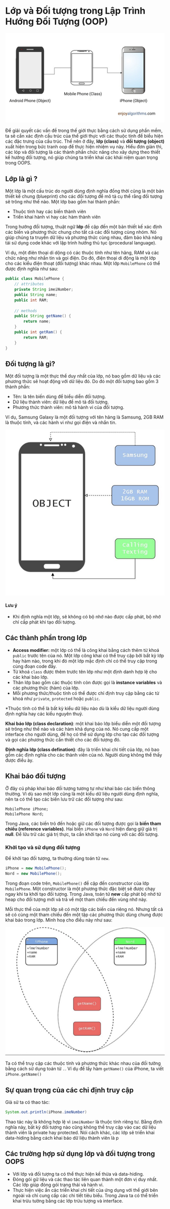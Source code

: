 # Lớp và Đối tượng trong Lập Trình Hướng Đối Tượng (OOP)

![](./assets/classe-and-object-in-oops-cover.jpg)

Để giải quyết các vấn đề trong thế giới thực bằng cách sử dụng phần mềm, ta sẽ cần xác định cấu trúc của thế giới thực với các thuộc tính để biểu hiện các đặc trưng của cấu trúc. Thế nên ở đây, **lớp (class)** và **đối tượng (object)** xuất hiện trong bức tranh oop để thực hiện nhiệm vụ này. Hiểu đơn giản thì, các lóp và đối tượng là các thành phần chức năng cho xây dựng theo thiết kế hướng đối tượng, nó giúp chúng ta triển khai các khái niệm quan trọng trong OOPS. 

## Lớp là gì ?

Một lớp là một cấu trúc do người dùng định nghĩa đồng thời cũng là một bản thiết kế chung (blueprint) cho các đối tượng để mô tả cụ thể rằng đối tượng sẽ trông như thế nào. Một lớp bao gồm hai thành phần:
- Thuộc tính hay các biến thành viên
- Triển khai hành vi hay các hàm thành viên

Trong hướng đối tượng, thuật ngữ **lớp** đề cập đến một bản thiết kế xác định các biến và phương thức chung cho tất cả các đối tượng cùng nhóm. Nó giúp chúng ta truyền dữ liệu và phương thức cùng nhau, đảm bảo khả năng tái sử dụng code khác với lập trình hướng thủ tục (procedural language).

Ví dụ, một điên thoại di dộng có các thuộc tính như tên hãng, RAM và các chức năng như nhắn tin và gọi điện. Do đó, điện thoại di động là một lớp cho các kiểu điện thoạt (đối tượng) khác nhau. Một lớp `MobilePhone` có thể được định nghĩa như sau:

```java
public class MobilePhone {
    // attributes
    private String imeiNumber;
    public String name;
    public int RAM;

    // methods
    public String getName() {
        return name;
    }
    public int getRam() {
        return RAM;
    }
}
```

## Đối tượng là gì?

Một đối tượng là một thực thể duy nhất của lớp, nó bao gồm dữ liệu và các phương thức sẽ hoạt động với dữ liệu đó. Do đó một đối tượng bao gồm 3 thành phần:
- Tên: là tên biến dùng để biểu diễn đối tượng.
- Dữ liệu thành viên: dữ liệu để mô tả đối tượng.
- Phương thức thành viên: mô tả hành vi của đối tượng.

Ví dụ, Samsung Galaxy là một đối tượng với tên hãng là Samsung, 2GB RAM là thuộc tính, và các hành vi như gọi điện và nhắn tin.

![](./assets/example-objects.jpeg)

#### Lưu ý

- Khi định nghĩa một lớp, sẽ không có bộ nhớ nào được cấp phát, bộ nhớ chỉ cấp phát khi tạo đối tượng.


## Các thành phần trong lớp

- **Access modifier:** một lớp có thể là công khai bằng cách thêm từ khoá `public` trước tên của nó. Một lớp công khai có thể truy cập bởi bất kỳ lớp hay hàm nào, trong khi đó một lớp mặc định chỉ có thể truy cập trong cùng đoạn code đấy.
- Từ khoá `class` được thêm trước tên lớp như một định danh hợp lệ cho các khai báo lớp.
- Thân lớp bao gồm các thuộc tính còn được gọi là **instance variables** và các phương thức (hàm) của lớp.
- Mỗi phương thức/thuộc tính có thể được chỉ định truy cập bằng các từ khoá như `private`, `protected` hoặc `public`.

*Thuộc tính có thể là bất kỳ kiểu dữ liệu nào dù là kiểu dữ liệu người dùng định nghĩa hay các kiểu nguyên thuỷ.

**Khai báo lớp (class declaration)**: một khai báo lớp biểu diễn một đối tượng sẽ trông như thế nào và các hàm khả dụng của nó. Nó cung cấp một interface cho người dùng, để họ có thể sử dụng lớp cho tạo các đối tượng và gọi các phương thức cần thiết cho các đối tượng đó.

**Định nghĩa lớp (class defination)**: đây là triển khai chi tiết của lớp, nó bao gồm các định nghĩa cho các thành viên của nó. Người dùng không thể thấy được điều ày.

## Khai báo đối tượng

Ở đây cú pháp khai báo đối tượng tương tự như khai báo các biến thông thường. Vì dù sao một lớp cũng là một kiểu dữ liệu người dùng định nghĩa, nên ta có thể tạo các biến lưu trữ các đối tượng như sau:

```
MobilePhone iPhone;
MobilePhone Nord;
```

Trong Java, các biến trỏ đến hoặc giữ các đối tượng được gọi là **biến tham chiếu (reference variables)**. Hai biến `iPhone` và `Nord` hiện đang giữ giá trị **null**. Để lữu trữ các giá trị thực, ta cần khởi tạo nó cùng với các đối tượng.

### Khởi tạo và sử dụng đối tượng

Để khởi tạo đối tượng, ta thường dùng toán tử `new`.

```java
iPhone = new MobilePhone();
Nord = new MobilePhone();
```

Trong đoạn code trên, `MobilePhone()` đề cập đến constructor của lớp `MobilePhone`. Một constructor là một phương thức đặc biệt sẽ được chạy ngay khi ta khởi tạo đối tượng. Trong Java, toán tử **new** cấp phát bộ nhớ từ heap cho đối tượng mới và trả về một tham chiếu đến vùng nhớ này.

Mỗi thực thể của một lớp sẽ có một tập các biến của riêng nó. Nhưng tất cả sẽ có cùng một tham chiếu đến một tập các phương thức dùng chung được khai báo trong lớp. Minh hoạ cho điều này như sau:

![](./assets/example-classes.jpeg)

Ta có thể truy cập các thuộc tính và phương thức khác nhau của đối tưởng bằng cách sử dụng toán tử `.`. Ví dụ để lấy hàm `getName()` của iPhone, ta viết `iPhone.getName()`

## Sự quan trọng của các chỉ định truy cập

Giả sử ta có thao tác:

```java
System.out.println(iPhone.imeNumber)
```

Thao tác này là không hợp lệ vì `imeiNumber` là thuộc tính riêng tư. Bằng định nghĩa này, bất kỳ đối tượng nào cũng không thể truy cập vào cac dữ liệu thành viên là private hay protected. Nói cách khác, các lớp sẽ triển khai data-hiding bằng cách khai báo dữ liệu thành viên là p

## Các trường hợp sử dụng lớp và đối tượng trong OOPS

- Với lớp và đối tượng ta có thể thực hiện kế thừa và data-hiding.
- Đóng gói gữ liệu và các thao tác liên quan thành một đơn vị duy nhất. Các lớp giúp đóng gói trạng thái và hành vi.
- Thực hiện việc ẩn các triển khai chi tiết của ứng dụng với thể giới bên ngoài và chỉ cung cấp các chi tiết tiêu biểu. Trong Java ta có thể triển khai trừu tường bằng các lớp trừu tượng và interface.

